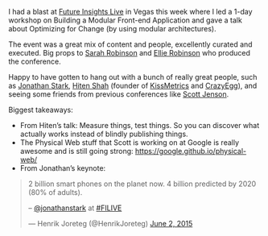 <!--
slug: back-from-the-future-insights-live-in-las-vegas
date: Fri Jun 05 2015 20:11:37 GMT+0200 (CEST)
tags: conferences FILIVE
title: Back from the Future Insights Live in Las Vegas
id: 120789927737
link: http://joreteg.com/post/120789927737/back-from-the-future-insights-live-in-las-vegas
raw: {"blog_name":"henrikjoreteg","id":120789927737,"post_url":"http://joreteg.com/post/120789927737/back-from-the-future-insights-live-in-las-vegas","slug":"back-from-the-future-insights-live-in-las-vegas","type":"text","date":"2015-06-05 18:11:37 GMT","timestamp":1433527897,"state":"published","format":"markdown","reblog_key":"hURCAXG6","tags":["conferences FILIVE"],"short_url":"http://tmblr.co/ZgL_Yy1mVf0Sv","recommended_source":null,"recommended_color":null,"highlighted":[],"note_count":1,"title":"Back from the Future Insights Live in Las Vegas","body":"<p>I had a blast at <a href=\"https://futureinsightslive.com/las-vegas-2015/\">Future Insights Live</a> in Vegas this week where I led a 1-day workshop on Building a Modular Front-end Application and gave a talk about Optimizing for Change (by using modular architectures).</p>\n\n<p>The event was a great mix of content and people, excellently curated and executed. Big props to <a href=\"https://twitter.com/bathcitygirl\">Sarah Robinson</a> and <a href=\"https://twitter.com/followellie\">Ellie Robinson</a> who produced the conference.</p>\n\n<p>Happy to have gotten to hang out with a bunch of really great people, such as <a href=\"https://jonathanstark.com/\">Jonathan Stark</a>, <a href=\"https://hitenism.com/\">Hiten Shah</a> (founder of <a href=\"https://kissmetrics.com/\">KissMetrics</a> and <a href=\"https://www.crazyegg.com\">CrazyEgg</a>), and seeing some friends from previous conferences like <a href=\"https://twitter.com/scottjenson\">Scott Jenson</a>.</p>\n\n<p>Biggest takeaways:</p>\n\n<ul><li>From Hiten&rsquo;s talk: Measure things, test things. So you can discover what actually works instead of blindly publishing things.</li>\n<li>The Physical Web stuff that Scott is working on at Google is really awesome and is still going strong: <a href=\"https://google.github.io/physical-web/\">https://google.github.io/physical-web/</a></li>\n<li>From Jonathan&rsquo;s keynote: </li>\n</ul><blockquote class=\"twitter-tweet\" lang=\"en\"><p lang=\"en\" dir=\"ltr\">2 billion smart phones on the planet now. \n4 billion predicted by 2020 (80% of adults).\n\n– <a href=\"https://twitter.com/jonathanstark\">@jonathanstark</a> at <a href=\"https://twitter.com/hashtag/FILIVE?src=hash\">#FILIVE</a></p>— Henrik Joreteg (@HenrikJoreteg) <a href=\"https://twitter.com/HenrikJoreteg/status/605769600458825728\">June 2, 2015</a></blockquote>\n\n<script async src=\"//platform.twitter.com/widgets.js\" charset=\"utf-8\"></script>","reblog":{"tree_html":"","comment":"<p><p>I had a blast at <a href=\"https://futureinsightslive.com/las-vegas-2015/\">Future Insights Live</a> in Vegas this week where I led a 1-day workshop on Building a Modular Front-end Application and gave a talk about Optimizing for Change (by using modular architectures).</p>\n\n<p>The event was a great mix of content and people, excellently curated and executed. Big props to <a href=\"https://twitter.com/bathcitygirl\">Sarah Robinson</a> and <a href=\"https://twitter.com/followellie\">Ellie Robinson</a> who produced the conference.</p>\n\n<p>Happy to have gotten to hang out with a bunch of really great people, such as <a href=\"https://jonathanstark.com/\">Jonathan Stark</a>, <a href=\"https://hitenism.com/\">Hiten Shah</a> (founder of <a href=\"https://kissmetrics.com/\">KissMetrics</a> and <a href=\"https://www.crazyegg.com\">CrazyEgg</a>), and seeing some friends from previous conferences like <a href=\"https://twitter.com/scottjenson\">Scott Jenson</a>.</p>\n\n<p>Biggest takeaways:</p>\n\n<ul><li>From Hiten’s talk: Measure things, test things. So you can discover what actually works instead of blindly publishing things.</li>\n<li>The Physical Web stuff that Scott is working on at Google is really awesome and is still going strong: <a href=\"https://google.github.io/physical-web/\">https://google.github.io/physical-web/</a></li>\n<li>From Jonathan’s keynote: </li>\n</ul><blockquote class=\"twitter-tweet\" lang=\"en\"><p lang=\"en\" dir=\"ltr\">2 billion smart phones on the planet now. \n4 billion predicted by 2020 (80% of adults).\n\n– <a href=\"https://twitter.com/jonathanstark\">@jonathanstark</a> at <a href=\"https://twitter.com/hashtag/FILIVE?src=hash\">#FILIVE</a></p>— Henrik Joreteg (@HenrikJoreteg) <a href=\"https://twitter.com/HenrikJoreteg/status/605769600458825728\">June 2, 2015</a></blockquote>\n\n<script async src=\"//platform.twitter.com/widgets.js\" charset=\"utf-8\"></script></p>"},"trail":[{"blog":{"name":"henrikjoreteg","active":true,"theme":{"header_full_width":1500,"header_full_height":500,"header_focus_width":676,"header_focus_height":380,"avatar_shape":"circle","background_color":"#F6F6F6","body_font":"Helvetica Neue","header_bounds":"0,1249,380,573","header_image":"http://static.tumblr.com/df7befc8b0387cf597578e613c221cb3/uzkwgdq/FAjnt7hyg/tumblr_static_agmw2bdhkjs4ws4sscw44swgc.jpg","header_image_focused":"http://static.tumblr.com/df7befc8b0387cf597578e613c221cb3/uzkwgdq/1oSnt7hyh/tumblr_static_tumblr_static_agmw2bdhkjs4ws4sscw44swgc_focused_v3.jpg","header_image_scaled":"http://static.tumblr.com/df7befc8b0387cf597578e613c221cb3/uzkwgdq/FAjnt7hyg/tumblr_static_agmw2bdhkjs4ws4sscw44swgc_2048_v2.jpg","header_stretch":true,"link_color":"#529ECC","show_avatar":true,"show_description":true,"show_header_image":true,"show_title":true,"title_color":"#444444","title_font":"Helvetica Neue","title_font_weight":"bold"}},"post":{"id":"120789927737"},"content_raw":"<p><p>I had a blast at <a href=\"https://futureinsightslive.com/las-vegas-2015/\">Future Insights Live</a> in Vegas this week where I led a 1-day workshop on Building a Modular Front-end Application and gave a talk about Optimizing for Change (by using modular architectures).</p>\n\n<p>The event was a great mix of content and people, excellently curated and executed. Big props to <a href=\"https://twitter.com/bathcitygirl\">Sarah Robinson</a> and <a href=\"https://twitter.com/followellie\">Ellie Robinson</a> who produced the conference.</p>\n\n<p>Happy to have gotten to hang out with a bunch of really great people, such as <a href=\"https://jonathanstark.com/\">Jonathan Stark</a>, <a href=\"https://hitenism.com/\">Hiten Shah</a> (founder of <a href=\"https://kissmetrics.com/\">KissMetrics</a> and <a href=\"https://www.crazyegg.com\">CrazyEgg</a>), and seeing some friends from previous conferences like <a href=\"https://twitter.com/scottjenson\">Scott Jenson</a>.</p>\n\n<p>Biggest takeaways:</p>\n\n<ul><li>From Hiten’s talk: Measure things, test things. So you can discover what actually works instead of blindly publishing things.</li>\n<li>The Physical Web stuff that Scott is working on at Google is really awesome and is still going strong: <a href=\"https://google.github.io/physical-web/\">https://google.github.io/physical-web/</a></li>\n<li>From Jonathan’s keynote: </li>\n</ul><blockquote class=\"twitter-tweet\" lang=\"en\"><p lang=\"en\" dir=\"ltr\">2 billion smart phones on the planet now. \n4 billion predicted by 2020 (80% of adults).\n\n– <a href=\"https://twitter.com/jonathanstark\">@jonathanstark</a> at <a href=\"https://twitter.com/hashtag/FILIVE?src=hash\">#FILIVE</a></p>— Henrik Joreteg (@HenrikJoreteg) <a href=\"https://twitter.com/HenrikJoreteg/status/605769600458825728\">June 2, 2015</a></blockquote>\n\n<script async src=\"//platform.twitter.com/widgets.js\" charset=\"utf-8\"></script></p>","content":"<p>I had a blast at <a href=\"https://futureinsightslive.com/las-vegas-2015/\">Future Insights Live</a> in Vegas this week where I led a 1-day workshop on Building a Modular Front-end Application and gave a talk about Optimizing for Change (by using modular architectures).</p>\n\n<p>The event was a great mix of content and people, excellently curated and executed. Big props to <a href=\"https://twitter.com/bathcitygirl\">Sarah Robinson</a> and <a href=\"https://twitter.com/followellie\">Ellie Robinson</a> who produced the conference.</p>\n\n<p>Happy to have gotten to hang out with a bunch of really great people, such as <a href=\"https://jonathanstark.com/\">Jonathan Stark</a>, <a href=\"https://hitenism.com/\">Hiten Shah</a> (founder of <a href=\"https://kissmetrics.com/\">KissMetrics</a> and <a href=\"https://www.crazyegg.com\">CrazyEgg</a>), and seeing some friends from previous conferences like <a href=\"https://twitter.com/scottjenson\">Scott Jenson</a>.</p>\n\n<p>Biggest takeaways:</p>\n\n<ul><li>From Hiten’s talk: Measure things, test things. So you can discover what actually works instead of blindly publishing things.</li>\n<li>The Physical Web stuff that Scott is working on at Google is really awesome and is still going strong: <a href=\"https://google.github.io/physical-web/\">https://google.github.io/physical-web/</a></li>\n<li>From Jonathan’s keynote: </li>\n</ul><blockquote><p>2 billion smart phones on the planet now. \n4 billion predicted by 2020 (80% of adults).\n\n– <a href=\"https://twitter.com/jonathanstark\">@jonathanstark</a> at <a href=\"https://twitter.com/hashtag/FILIVE?src=hash\">#FILIVE</a></p><p>— Henrik Joreteg (@HenrikJoreteg) </p><a href=\"https://twitter.com/HenrikJoreteg/status/605769600458825728\">June 2, 2015</a></blockquote>\n\n<p><a href=\"#\"><img src=\"http://assets.tumblr.com/images/inline_placeholder.png\" width=\"18\" height=\"14\"/></a></p>","is_current_item":true,"is_root_item":true}]}
publish: 2015-06-05
-->


<p>I had a blast at <a href="https://futureinsightslive.com/las-vegas-2015/">Future Insights Live</a> in Vegas this week where I led a 1-day workshop on Building a Modular Front-end Application and gave a talk about Optimizing for Change (by using modular architectures).</p>

<p>The event was a great mix of content and people, excellently curated and executed. Big props to <a href="https://twitter.com/bathcitygirl">Sarah Robinson</a> and <a href="https://twitter.com/followellie">Ellie Robinson</a> who produced the conference.</p>

<p>Happy to have gotten to hang out with a bunch of really great people, such as <a href="https://jonathanstark.com/">Jonathan Stark</a>, <a href="https://hitenism.com/">Hiten Shah</a> (founder of <a href="https://kissmetrics.com/">KissMetrics</a> and <a href="https://www.crazyegg.com">CrazyEgg</a>), and seeing some friends from previous conferences like <a href="https://twitter.com/scottjenson">Scott Jenson</a>.</p>

<p>Biggest takeaways:</p>

<ul><li>From Hiten&rsquo;s talk: Measure things, test things. So you can discover what actually works instead of blindly publishing things.</li>
<li>The Physical Web stuff that Scott is working on at Google is really awesome and is still going strong: <a href="https://google.github.io/physical-web/">https://google.github.io/physical-web/</a></li>
<li>From Jonathan&rsquo;s keynote: </li>
</ul><blockquote class="twitter-tweet" lang="en"><p lang="en" dir="ltr">2 billion smart phones on the planet now. 
4 billion predicted by 2020 (80% of adults).

– <a href="https://twitter.com/jonathanstark">@jonathanstark</a> at <a href="https://twitter.com/hashtag/FILIVE?src=hash">#FILIVE</a></p>— Henrik Joreteg (@HenrikJoreteg) <a href="https://twitter.com/HenrikJoreteg/status/605769600458825728">June 2, 2015</a></blockquote>

<script async src="//platform.twitter.com/widgets.js" charset="utf-8"></script>
